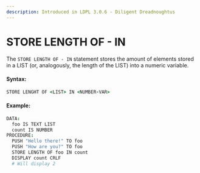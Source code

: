 ```yaml
---
description: Introduced in LDPL 3.0.6 - Diligent Dreadnoughtus
---
```


# STORE LENGTH OF - IN

The `STORE LENGTH OF - IN` statement stores the amount of elements stored in a LIST \(or, analogously, the length of the LIST\) into a numeric variable.

#### Syntax:

```coffeescript
STORE LENGHT OF <LIST> IN <NUMBER-VAR>
```

#### Example:

```coffeescript
DATA:
  foo IS TEXT LIST
  count IS NUMBER
PROCEDURE:
  PUSH "Hello there!" TO foo
  PUSH "How are you?" TO foo
  STORE LENGTH OF foo IN count
  DISPLAY count CRLF
  # Will display 2
```
